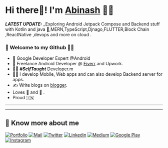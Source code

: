  # Hi there👋! I'm [Abinash]([https://shreyaspatil.dev](https://gabinash.read.gd/)) 🙋‍♂️                                                                                                                                                 
                                               
         

_**LATEST UPDATE:**_ _Exploring Android Jetpack Compose and Backend stuff with Kotlin and java 🥽,MERN,TypeScript,Djnago,FLUTTER,Block Chain ,ReactNative ,devops and more on cloud    . 

### 🎍 Welcome to my Github 👨‍💻                                                                           
  
- 👦 Google Developer Expert @Android                 
- 💼 Freelance Android Developer @ [Fiverr](https://www.fiverr.com) and Upwork.
- 👨‍💻 ***#SelfTaught*** Developer.m     
- 👨‍💻 I develop Mobile, Web apps and can also develop Backend server for apps.
- ✍️ Write blogs on [blogger](https://friendlyabinash.blogspot.com/).
- Loves 🎵 and 🎹        .
- Proud 🇮🇳      
---
                             
-------

## 🔗 Know more about me                  

[![Portfolio](https://img.shields.io/badge/-Portfolio-black?style=for-the-badge&logo=google-chrome&logoColor=white)](https://gabinash.read.gd/)
[![Mail](https://img.shields.io/badge/-Say%20Hi!-black?style=for-the-badge&logo=gmail)](mailto:gabinash018@gmail.com)
[![Twitter](https://img.shields.io/badge/-Twitter-black?style=for-the-badge&logo=twitter)](https://twitter.com/Abinash0188)
[![Linkedin](https://img.shields.io/badge/-LinkedIn-black?style=for-the-badge&logo=Linkedin)](https://www.linkedin.com/in/g-abinash-514a16204/)
[![Medium](https://img.shields.io/badge/-Medium-black?style=for-the-badge&logo=Medium)](https://medium.com/@gabinash018)
[![Google Play](https://img.shields.io/badge/-Google%20Play-black?style=for-the-badge&logo=google-play)](https://play.google.com/store)
[![Instagram](https://img.shields.io/badge/-Instagram-black?style=for-the-badge&logo=instagram)](https://instagram.com)
